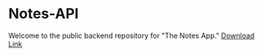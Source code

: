 # Notes-API

Welcome to the public backend repository for "The Notes App." [Download Link](https://play.google.com/store/apps/details?id=com.falcon.notesapp)
